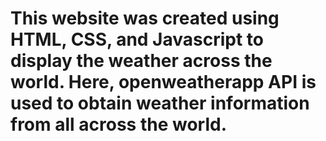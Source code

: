 # This website was created using HTML, CSS, and Javascript to display the weather across the world. Here, openweatherapp API is used to obtain weather information from all across the world.
